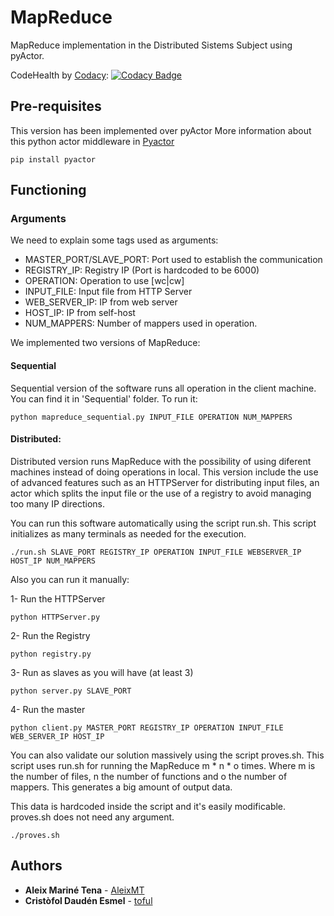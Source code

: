 # MapReduce
MapReduce implementation in the Distributed Sistems Subject using pyActor.

CodeHealth by [Codacy](https://codacy.com): 
[![Codacy Badge](https://api.codacy.com/project/badge/Grade/efcde4633c4840e883419dd586b3f21b)](https://www.codacy.com?utm_source=github.com&amp;utm_medium=referral&amp;utm_content=toful/MapReduce&amp;utm_campaign=Badge_Grade)

## Pre-requisites

This version has been implemented over pyActor
More information about this python actor middleware in [Pyactor](https://github.com/pedrotgn/pyactor)

```
pip install pyactor
```

## Functioning

### Arguments

We need to explain some tags used as arguments:

- MASTER_PORT/SLAVE_PORT: Port used to establish the communication
- REGISTRY_IP: Registry IP (Port is hardcoded to be 6000)
- OPERATION: Operation to use [wc|cw]
- INPUT_FILE:  Input file from HTTP Server
- WEB_SERVER_IP: IP from web server
- HOST_IP: IP from self-host
- NUM_MAPPERS: Number of mappers used in operation.

We implemented two versions of MapReduce: 

#### Sequential

Sequential version of the software runs all operation in the client machine. You can find it in 'Sequential' folder. To run it:

```
python mapreduce_sequential.py INPUT_FILE OPERATION NUM_MAPPERS
```

#### Distributed:

Distributed version runs MapReduce with the possibility of using diferent machines instead of doing operations in local. This version include the use of advanced features such as an HTTPServer for distributing input files, an actor which splits the input file or the use of a registry to avoid managing too many IP directions.

You can run this software automatically using the script run.sh. This script initializes as many terminals as needed for the execution. 

```
./run.sh SLAVE_PORT REGISTRY_IP OPERATION INPUT_FILE WEBSERVER_IP HOST_IP NUM_MAPPERS
```

Also you can run it manually:

1- Run the HTTPServer
```
python HTTPServer.py
```

2- Run the Registry
```
python registry.py
```

3- Run as slaves as you will have (at least 3)
```
python server.py SLAVE_PORT
```

4- Run the master
```
python client.py MASTER_PORT REGISTRY_IP OPERATION INPUT_FILE WEB_SERVER_IP HOST_IP
```

You can also validate our solution massively using the script proves.sh. This script uses run.sh for running the MapReduce m \* n \* o times. Where m is the number of files, n the number of functions and o the number of mappers. This generates a big amount of output data. 

This data is hardcoded inside the script and it's easily modificable. proves.sh does not need any argument.

```
./proves.sh
```

## Authors

* **Aleix Mariné Tena** - [AleixMT](https://github.com/AleixMT)
* **Cristòfol Daudén Esmel** - [toful](https://github.com/toful)

